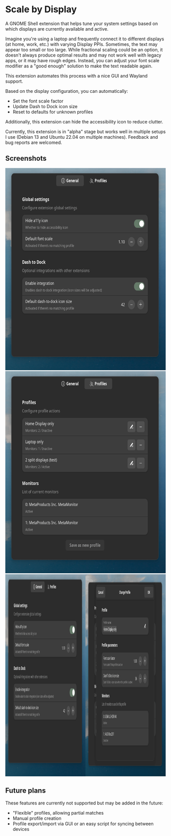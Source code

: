# Scale by Display

A GNOME Shell extension that helps tune your system settings based on which displays are currently available and active.

Imagine you're using a laptop and frequently connect it to different displays (at home, work, etc.) with varying Display PPIs. Sometimes, the text may appear too small or too large. While fractional scaling could be an option, it doesn't always produce optimal results and may not work well with legacy apps, or it may have rough edges. Instead, you can adjust your font scale modifier as a "good enough" solution to make the text readable again.

This extension automates this process with a nice GUI and Wayland support.

Based on the display configuration, you can automatically:
- Set the font scale factor
- Update Dash to Dock icon size
- Reset to defaults for unknown profiles

Additionally, this extension can hide the accessibility icon to reduce clutter.

Currently, this extension is in "alpha" stage but works well in multiple setups I use (Debian 13 and Ubuntu 22.04 on multiple machines). Feedback and bug reports are welcomed.

## Screenshots

<img src="./screenshots/pref-1.png" alt="Configuration page" width="696" height="634" />

<img src="./screenshots/pref-2.png" alt="Monitor Profiles" width="696" height="634" />

<img src="./screenshots/pref-3.png" alt="Profile edit" width="696" height="634" />

## Future plans

These features are currently not supported but may be added in the future:
- "Flexible" profiles, allowing partial matches
- Manual profile creation
- Profile export/import via GUI or an easy script for syncing between devices

